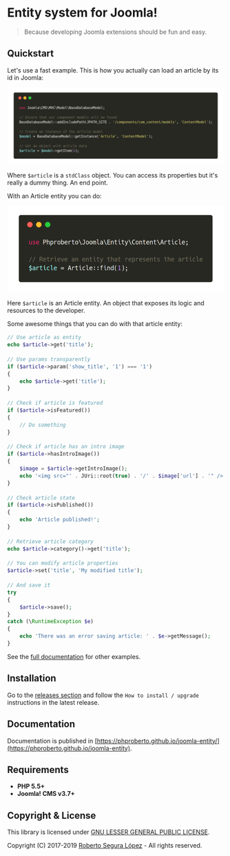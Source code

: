 # Entity system for Joomla!

> Because developing Joomla extensions should be fun and easy.

## Quickstart <a id="quickstart"></a>

Let's use a fast example. This is how you actually can load an article by its id in Joomla:

![Load an article](./docs/img/joomla-load-article.png)

Where `$article` is a `stdClass` object. You can access its properties but it's really a dummy thing. An end point.

With an Article entity you can do:

![Load an article](./docs/img/joomla-entity-load-article.png)

Here `$article` is an Article entity. An object that exposes its logic and resources to the developer.

Some awesome things that you can do with that article entity:

```php
// Use article as entity
echo $article->get('title');

// Use params transparently
if ($article->param('show_title', '1') === '1')
{
	echo $article->get('title');
}

// Check if article is featured
if ($article->isFeatured())
{
	// Do something
}

// Check if article has an intro image
if ($article->hasIntroImage())
{
	$image = $article->getIntroImage();
	echo '<img src="' . JUri::root(true) . '/' . $image['url'] . '" />';
}

// Check article state
if ($article->isPublished())
{
	echo 'Article published!';
}

// Retrieve article category
echo $article->category()->get('title');

// You can modify article properties
$article->set('title', 'My modified title');

// And save it
try	
{
	$article->save();
}
catch (\RuntimeException $e)
{
	echo 'There was an error saving article: ' . $e->getMessage();
}
```

See the [full documentation](https://phproberto.github.io/joomla-entity) for other examples.

## Installation <a id="installation"></a>

Go to the [releases section](https://github.com/phproberto/joomla-entity/releases) and follow the `How to install / upgrade` instructions in the latest release.

## Documentation <a id="documentation"></a>

Documentation is published in [https://phproberto.github.io/joomla-entity/](https://phproberto.github.io/joomla-entity).

## Requirements <a id="requirements"></a>

* **PHP 5.5+** 
* **Joomla! CMS v3.7+**

## Copyright & License <a id="license"></a>

This library is licensed under [GNU LESSER GENERAL PUBLIC LICENSE](./LICENSE).  

Copyright (C) 2017-2019 [Roberto Segura López](http://phproberto.com) - All rights reserved.  
